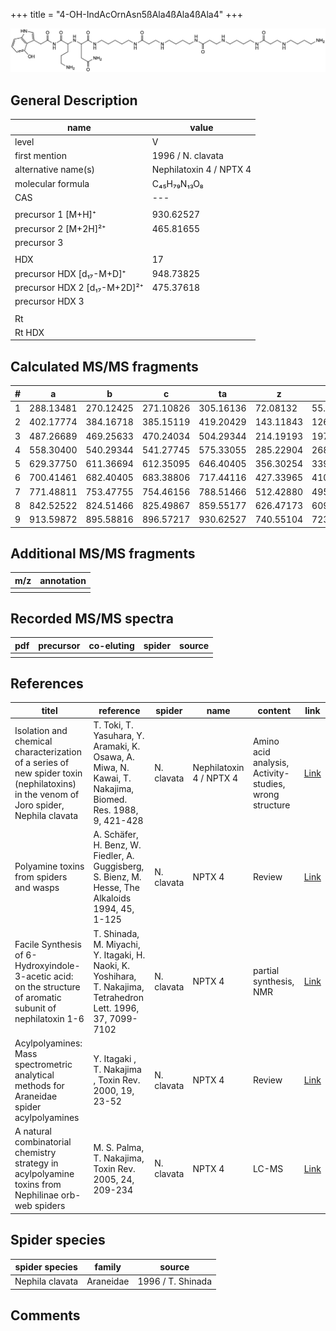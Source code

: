 +++
title = "4-OH-IndAcOrnAsn5ßAla4ßAla4ßAla4"
+++

![](/img/4-OH-IndAcOrnAsn5bAla4bAla4bAla4.png)

## General Description

| name                         | value                   |
|------------------------------|-------------------------|
| level                        | V                       |
| first mention                | 1996 / N. clavata       |
| alternative name(s)          | Nephilatoxin 4 / NPTX 4 |
| molecular formula            | C₄₅H₇₉N₁₃O₈             |
| CAS                          | ---                     |
|                              |                         |
| precursor 1 [M+H]⁺           | 930.62527               |
| precursor 2 [M+2H]²⁺         | 465.81655               |
| precursor 3                  |                         |
|                              |                         |
| HDX                          | 17                      |
| precursor HDX   [d₁₇-M+D]⁺   | 948.73825               |
| precursor HDX 2 [d₁₇-M+2D]²⁺ | 475.37618               |
| precursor HDX 3              |                         |
|                              |                         |
| Rt                           |                         |
| Rt HDX                       |                         |

## Calculated MS/MS fragments

| # | a         | b         | c         | ta        | z         | y         | tz        |
|---|-----------|-----------|-----------|-----------|-----------|-----------|-----------|
| 1 | 288.13481 | 270.12425 | 271.10826 | 305.16136 | 72.08132  | 55.05477  | 89.10787  |
| 2 | 402.17774 | 384.16718 | 385.15119 | 419.20429 | 143.11843 | 126.09188 | 160.14498 |
| 3 | 487.26689 | 469.25633 | 470.24034 | 504.29344 | 214.19193 | 197.16538 | 231.21848 |
| 4 | 558.30400 | 540.29344 | 541.27745 | 575.33055 | 285.22904 | 268.20249 | 302.25559 |
| 5 | 629.37750 | 611.36694 | 612.35095 | 646.40405 | 356.30254 | 339.27599 | 373.32909 |
| 6 | 700.41461 | 682.40405 | 683.38806 | 717.44116 | 427.33965 | 410.31310 | 444.36620 |
| 7 | 771.48811 | 753.47755 | 754.46156 | 788.51466 | 512.42880 | 495.40225 | 529.45535 |
| 8 | 842.52522 | 824.51466 | 825.49867 | 859.55177 | 626.47173 | 609.44518 | 643.49828 |
| 9 | 913.59872 | 895.58816 | 896.57217 | 930.62527 | 740.55104 | 723.52449 | 757.57759 |

## Additional MS/MS fragments

| m/z       | annotation |
|-----------|------------|
|           |            |

## Recorded MS/MS spectra

| pdf | precursor | co-eluting | spider    | source                              |
|-----|-----------|------------|-----------|-------------------------------------|
|     |           |            |           |                                     |

## References

| titel                                                                                                                                | reference                                                                                                      | spider     | name                    | content                                                | link                                                                        |
|--------------------------------------------------------------------------------------------------------------------------------------|----------------------------------------------------------------------------------------------------------------|------------|-------------------------|--------------------------------------------------------|-----------------------------------------------------------------------------|
| Isolation and chemical characterization of a series of new spider toxin (nephilatoxins) in the venom of Joro spider, Nephila clavata | T. Toki, T. Yasuhara, Y. Aramaki, K. Osawa, A. Miwa, N. Kawai, T. Nakajima, Biomed. Res. 1988, 9, 421-428      | N. clavata | Nephilatoxin 4 / NPTX 4 | Amino acid analysis, Activity-studies, wrong structure | [Link](https://www.jstage.jst.go.jp/article/biomedres/9/6/9_421/_article)   |
| Polyamine toxins from spiders and wasps                                                                                              | A. Schäfer, H. Benz, W. Fiedler, A. Guggisberg, S. Bienz, M. Hesse, The Alkaloids 1994, 45, 1-125              | N. clavata | NPTX 4                  | Review                                                 | [Link](https://www.sciencedirect.com/science/article/pii/S009995980860276X) |
| Facile Synthesis of 6-Hydroxyindole-3-acetic acid: on the structure of aromatic subunit of nephilatoxin 1-6                          | T. Shinada, M. Miyachi, Y. Itagaki, H. Naoki, K. Yoshihara, T. Nakajima, Tetrahedron Lett. 1996, 37, 7099-7102 | N. clavata | NPTX 4                  | partial synthesis, NMR                                 | [Link](https://www.sciencedirect.com/science/article/pii/0040403996015833)  |
| Acylpolyamines: Mass spectrometric analytical methods for Araneidae spider acylpolyamines                                            | Y. Itagaki , T. Nakajima , Toxin Rev. 2000, 19, 23-52                                                          | N. clavata | NPTX 4                  | Review                                                 | [Link](https://www.tandfonline.com/doi/abs/10.1081/TXR-100100314)           |
| A natural combinatorial chemistry strategy in acylpolyamine toxins from Nephilinae orb-web spiders                                   | M. S. Palma, T. Nakajima, Toxin Rev. 2005, 24, 209-234                                                         | N. clavata | NPTX 4                  | LC-MS                                                  | [Link](https://www.tandfonline.com/doi/abs/10.1081/TXR-200057857)           |

## Spider species

| spider species  | family    | source            |
|-----------------|-----------|-------------------|
| Nephila clavata | Araneidae | 1996 / T. Shinada |

## Comments
